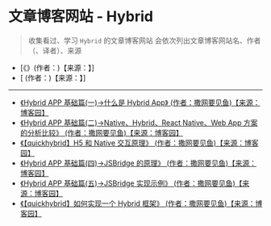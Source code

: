 # 文章博客网站 - Hybrid

> 收集看过、学习 `Hybrid` 的文章博客网站
> 会依次列出文章博客网站名、作者（、译者）、来源

- [《》(作者：)【来源：】]
- [ (作者：)【来源：】]

---

- [《Hybrid APP 基础篇(一)->什么是 Hybrid App》 (作者：撒网要见鱼)【来源：博客园】](https://www.cnblogs.com/dailc/p/5930231.html)
- [《Hybrid APP 基础篇(二)->Native、Hybrid、React Native、Web App 方案的分析比较》 (作者：撒网要见鱼)【来源：博客园】](https://www.cnblogs.com/dailc/p/5930238.html)
- [《【quickhybrid】H5 和 Native 交互原理》 (作者：撒网要见鱼)【来源：博客园】](https://www.cnblogs.com/dailc/p/8097598.html)
- [《Hybrid APP 基础篇(四)->JSBridge 的原理》 (作者：撒网要见鱼)【来源：博客园】](https://www.cnblogs.com/dailc/p/5931324.html)
- [《Hybrid APP 基础篇(五)->JSBridge 实现示例》 (作者：撒网要见鱼)【来源：博客园】](https://www.cnblogs.com/dailc/p/5931328.html)
- [《【quickhybrid】如何实现一个 Hybrid 框架》 (作者：撒网要见鱼)【来源：博客园】](https://www.cnblogs.com/dailc/p/8093450.html)
